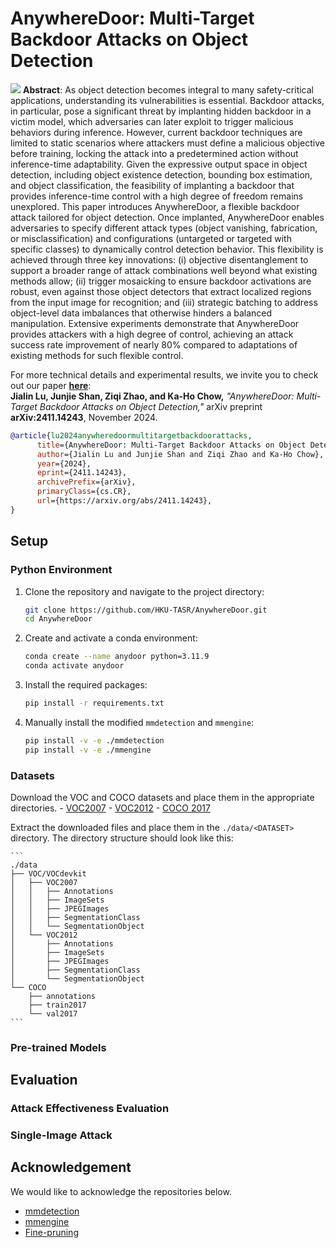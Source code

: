 # AnywhereDoor: Multi-Target Backdoor Attacks on Object Detection

![](assets/intro.png)
**Abstract**: As object detection becomes integral to many safety-critical applications, understanding its vulnerabilities is essential. Backdoor attacks, in particular, pose a significant threat by implanting hidden backdoor in a victim model, which adversaries can later exploit to trigger malicious behaviors during inference. However, current backdoor techniques are limited to static scenarios where attackers must define a malicious objective before training, locking the attack into a predetermined action without inference-time adaptability. Given the expressive output space in object detection, including object existence detection, bounding box estimation, and object classification, the feasibility of implanting a backdoor that provides inference-time control with a high degree of freedom remains unexplored. This paper introduces AnywhereDoor, a flexible backdoor attack tailored for object detection. Once implanted, AnywhereDoor enables adversaries to specify different attack types (object vanishing, fabrication, or misclassification) and configurations (untargeted or targeted with specific classes) to dynamically control detection behavior. This flexibility is achieved through three key innovations: (i) objective disentanglement to support a broader range of attack combinations well beyond what existing methods allow; (ii) trigger mosaicking to ensure backdoor activations are robust, even against those object detectors that extract localized regions from the input image for recognition; and (iii) strategic batching to address object-level data imbalances that otherwise hinders a balanced manipulation. Extensive experiments demonstrate that AnywhereDoor provides attackers with a high degree of control, achieving an attack success rate improvement of nearly 80% compared to adaptations of existing methods for such flexible control.

For more technical details and experimental results, we invite you to check out our paper **[here](https://arxiv.org/abs/2411.14243)**:  
**Jialin Lu, Junjie Shan, Ziqi Zhao, and Ka-Ho Chow,** *"AnywhereDoor: Multi-Target Backdoor Attacks on Object Detection,"* arXiv preprint **arXiv:2411.14243**, November 2024.

```bibtex
@article{lu2024anywheredoormultitargetbackdoorattacks,
      title={AnywhereDoor: Multi-Target Backdoor Attacks on Object Detection}, 
      author={Jialin Lu and Junjie Shan and Ziqi Zhao and Ka-Ho Chow},
      year={2024},
      eprint={2411.14243},
      archivePrefix={arXiv},
      primaryClass={cs.CR},
      url={https://arxiv.org/abs/2411.14243}, 
}
```

## Setup
### Python Environment

1. Clone the repository and navigate to the project directory:
    ```bash
    git clone https://github.com/HKU-TASR/AnywhereDoor.git
    cd AnywhereDoor
    ```

2. Create and activate a conda environment:
    ```bash
    conda create --name anydoor python=3.11.9
    conda activate anydoor
    ```

3. Install the required packages:
    ```bash
    pip install -r requirements.txt
    ```

4. Manually install the modified `mmdetection` and `mmengine`:
    ```bash
    pip install -v -e ./mmdetection
    pip install -v -e ./mmengine
    ```

### Datasets

Download the VOC and COCO datasets and place them in the appropriate directories.
    - [VOC2007](http://host.robots.ox.ac.uk/pascal/VOC/voc2007/)
    - [VOC2012](http://host.robots.ox.ac.uk/pascal/VOC/voc2012/)
    - [COCO 2017](https://cocodataset.org/#download)

Extract the downloaded files and place them in the `./data/<DATASET>` directory. The directory structure should look like this:

    ```
    ./data
    ├── VOC/VOCdevkit
    │   ├── VOC2007
    │   │   ├── Annotations
    │   │   ├── ImageSets
    │   │   ├── JPEGImages
    │   │   ├── SegmentationClass
    │   │   └── SegmentationObject
    │   └── VOC2012
    │       ├── Annotations
    │       ├── ImageSets
    │       ├── JPEGImages
    │       ├── SegmentationClass
    │       └── SegmentationObject
    └── COCO
        ├── annotations
        ├── train2017
        └── val2017
    ```

### Pre-trained Models

## Evaluation

### Attack Effectiveness Evaluation

### Single-Image Attack

## Acknowledgement
We would like to acknowledge the repositories below.
* [mmdetection](https://github.com/open-mmlab/mmdetection)
* [mmengine](https://github.com/open-mmlab/mmengine)
* [Fine-pruning](https://github.com/ain-soph/trojanzoo/blob/1e11584a14975412a6fb207bb90b40dff2aad62d/trojanvision/defenses/backdoor/attack_agnostic/fine_pruning.py)